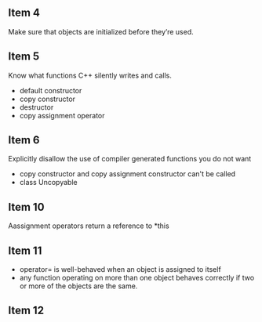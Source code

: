 ## Item 4
Make sure that objects are initialized before they’re used.

## Item 5 
Know what functions C++ silently writes and calls.
* default constructor
* copy constructor
* destructor
* copy assignment operator
## Item 6
Explicitly disallow the use of compiler generated functions you do not want
* copy constructor and copy assignment constructor can't be called
* class Uncopyable
## Item 10
Aassignment operators return a reference to *this
## Item 11 
* operator= is well-behaved when an object is assigned to itself
* any function operating on more than one object behaves correctly if two or more of the objects are the same.
## Item 12
